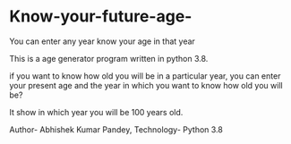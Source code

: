 # Know-your-future-age-
You can enter any year know your age in that year

This is a age generator program written in python 3.8.

if you want to know how old you will be in a particular year, you can enter your present age and the year in which you want to know how old you will be?

It show in which year you will be 100 years old.

Author- Abhishek Kumar Pandey,
Technology- Python 3.8
